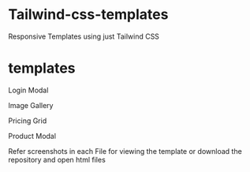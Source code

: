 # Tailwind-css-templates
Responsive Templates using just Tailwind CSS

# templates
Login Modal

Image Gallery

Pricing Grid

Product Modal

Refer screenshots in each File for viewing the template or download the repository and open html files
